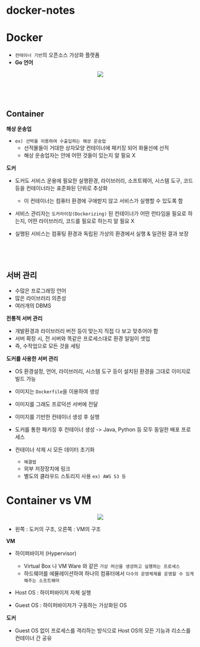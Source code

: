 # docker-notes
#
#
# Docker

- `컨테이너 기반`의 오픈소스 가상화 플랫폼
- **Go 언어**

<p align="center"><img src="https://devocean.sk.com/CKFinderJava/userfiles/images/docker-logo.png"></p>

#
</br>

## Container

**해상 운송업**

- `ex) 선박을 이용하여 수출입하는 해상 운송업`
  - 선적물들이 거대한 상자모양 컨테이너에 패키징 되어 화물선에 선적
  - 해상 운송업자는 안에 어떤 것들이 있는지 알 필요 X
  
**도커**

- 도커도 서비스 운용에 필요한 실행환경, 라이브러리, 소프트웨어, 시스템 도구, 코드 등을 컨테이너라는 표준화된 단위로 추상화
  - 이 컨테이너는 컴퓨터 환경에 구애받지 않고 서비스가 실행할 수 있도록 함
  
- 서비스 관리자는 `도커라이징(Dockerizing)` 된 컨테이너가 어떤 런타임을 필요로 하는지, 어떤 라이브러리, 코드를 필요로 하는지 알 필요 X
- 실행된 서비스는 컴퓨팅 환경과 독립된 가상의 환경에서 실행 & 일관된 결과 보장

#
</br>

## 서버 관리

- 수많은 프로그래밍 언어
- 많은 라이브러리 의존성
- 여러개의 DBMS

**전통적 서버 관리**

- 개발환경과 라이브러리 버전 등이 맞는지 직접 다 보고 맞추어야 함
- 서버 확장 시, 전 서버와 똑같은 프로세스대로 환경 일일이 셋업
- 즉, 수작업으로 모든 것을 세팅

**도커를 사용한 서버 관리**

- OS 환경설정, 언어, 라이브러리, 시스템 도구 등이 설치된 환경을 그대로 이미지로 빌드 가능
- 이미지는 `Dockerfile`을 이용하여 생성
- 이미지를 그래도 프로덕션 서버에 전달
- 이미지를 기반한 컨테이너 생성 후 실행

- 도커를 통한 패키징 후 컨테이너 생성 -> Java, Python 등 모두 동일한 배포 프로세스
- 컨테이너 삭제 시 모든 데이터 초기화
  - `해결법`
  - 외부 저장장치에 링크
  - 별도의 클라우드 스토리지 사용 `ex) AWS S3 등`
  
# Container vs VM

<p align="center"><img src="https://devocean.sk.com/CKFinderJava/userfiles/images/vm%20vs%20docker.png"></p>

- 왼쪽 : 도커의 구조, 오른쪽 : VM의 구조

**VM**

- 하이퍼바이저 (Hypervisor) 
  - Virtual Box 나 VM Ware 와 같은 `가상 머신을 생성하고 실행하는 프로세스`
  - 하드웨어를 에뮬레이션하여 하나의 컴퓨터에서 `다수의 운영체제를 운영할 수 있게 해주는 소프트웨어`
  
- Host OS : 하이퍼바이저 자체 실행
- Guest OS : 하이퍼바이저가 구동하는 가상화된 OS

**도커**

- Guest OS 없이 프로세스를 격리하는 방식으로 Host OS의 모든 기능과 리소스를 컨테이너 간 공유




